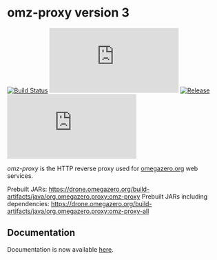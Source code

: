 # omz-proxy version 3

[![Build Status](https://drone.omegazero.org/api/badges/omegazero/omz-proxy3/status.svg)](https://drone.omegazero.org/omegazero/omz-proxy3)
[![Documentation Build Status](https://docs.omegazero.org/ci/gen/badge.php?owner=omegazero&repo=omz-proxy3)](https://docs.omegazero.org/ci/#/repos/omegazero/omz-proxy3)
[![Release](https://api.omegazero.org/v1/git/getrepobadge?author=omegazero&repository=omz-proxy3&metric=release&color=09b&width=100)](https://git.omegazero.org/omegazero/omz-proxy3/releases)
[![Docs](https://docs.omegazero.org/api/badge.php?owner=omegazero&repo=omz-proxy3)](https://docs.omegazero.org/d/omegazero/omz-proxy3/)

*omz-proxy* is the HTTP reverse proxy used for [omegazero.org](https://omegazero.org/) web services.

Prebuilt JARs: <https://drone.omegazero.org/build-artifacts/java/org.omegazero.proxy:omz-proxy>
Prebuilt JARs including dependencies: <https://drone.omegazero.org/build-artifacts/java/org.omegazero.proxy:omz-proxy-all>

## Documentation

Documentation is now available [here](https://docs.omegazero.org/d/omegazero/omz-proxy3/).

